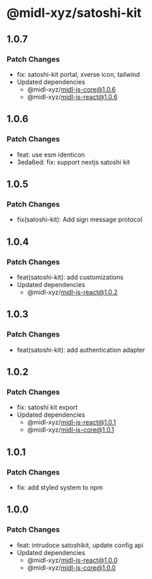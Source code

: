 # @midl-xyz/satoshi-kit

## 1.0.7

### Patch Changes

- fix: satoshi-kit portal, xverse icon, tailwind
- Updated dependencies
  - @midl-xyz/midl-js-core@1.0.6
  - @midl-xyz/midl-js-react@1.0.6

## 1.0.6

### Patch Changes

- feat: use esm identicon
- 3eda6ed: fix: support nextjs satoshi kit

## 1.0.5

### Patch Changes

- fix(satoshi-kit): Add sign message protocol

## 1.0.4

### Patch Changes

- feat(satoshi-kit): add customizations
- Updated dependencies
  - @midl-xyz/midl-js-react@1.0.2

## 1.0.3

### Patch Changes

- feat(satoshi-kit): add authentication adapter

## 1.0.2

### Patch Changes

- fix: satoshi kit export
- Updated dependencies
  - @midl-xyz/midl-js-react@1.0.1
  - @midl-xyz/midl-js-core@1.0.1

## 1.0.1

### Patch Changes

- fix: add styled system to npm

## 1.0.0

### Patch Changes

- feat: intrudoce satoshikit, update config api
- Updated dependencies
  - @midl-xyz/midl-js-react@1.0.0
  - @midl-xyz/midl-js-core@1.0.0
